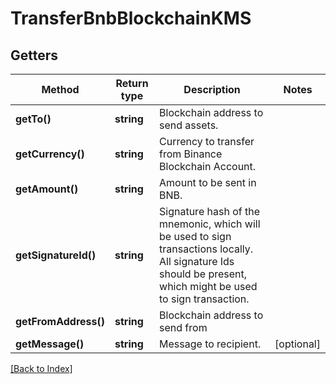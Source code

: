# TransferBnbBlockchainKMS

## Getters

Method | Return type | Description | Notes
------------ | ------------- | ------------- | -------------
**getTo()** | **string** | Blockchain address to send assets. |
**getCurrency()** | **string** | Currency to transfer from Binance Blockchain Account. |
**getAmount()** | **string** | Amount to be sent in BNB. |
**getSignatureId()** | **string** | Signature hash of the mnemonic, which will be used to sign transactions locally. All signature Ids should be present, which might be used to sign transaction. |
**getFromAddress()** | **string** | Blockchain address to send from |
**getMessage()** | **string** | Message to recipient. | [optional]

[[Back to Index]](../index.md)
